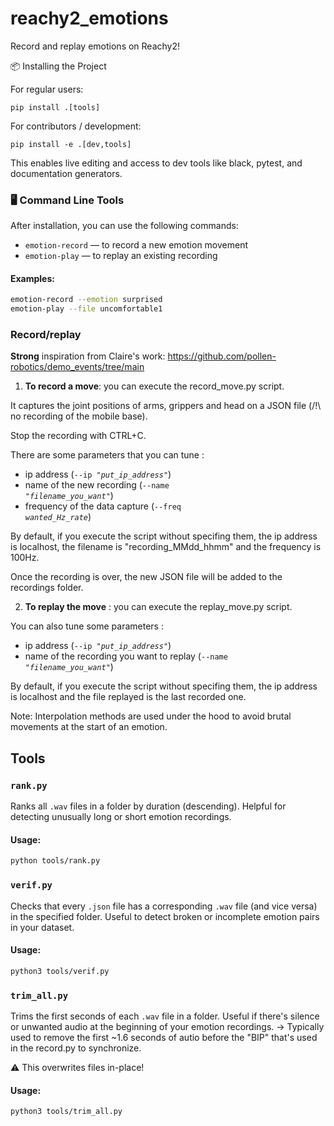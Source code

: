 # reachy2_emotions
Record and replay emotions on Reachy2!

📦 Installing the Project

For regular users:
```
pip install .[tools]
```

For contributors / development:
```
pip install -e .[dev,tools]
```
This enables live editing and access to dev tools like black, pytest, and documentation generators.



### 🖥 Command Line Tools

After installation, you can use the following commands:

- `emotion-record` — to record a new emotion movement
- `emotion-play` — to replay an existing recording

#### Examples:

```bash
emotion-record --emotion surprised
emotion-play --file uncomfortable1
```

### Record/replay

**Strong** inspiration from Claire's work:
https://github.com/pollen-robotics/demo_events/tree/main



1. **To record a move**: you can execute the record_move.py script. 

It captures the joint positions of arms, grippers and head on a JSON file (/!\ no recording of the mobile base).

Stop the recording with CTRL+C.

There are some parameters that you can tune : 
- ip address (<code>--ip *"put_ip_address"*</code>)
- name of the new recording (<code>--name *"filename_you_want"*</code>)
- frequency of the data capture (<code>--freq *wanted_Hz_rate*</code>)

By default, if you execute the script without specifing them, the ip address is localhost, the filename is "recording_MMdd_hhmm" and the frequency is 100Hz. 

Once the recording is over, the new JSON file will be added to the recordings folder.


2. **To replay the move** : you can execute the replay_move.py script.

You can also tune some parameters : 
- ip address (<code>--ip *"put_ip_address"*</code>) 
- name of the recording you want to replay (<code>--name *"filename_you_want"*</code>)

By default, if you execute the script without specifing them, the ip address is localhost and the file replayed is the last recorded one. 

Note: Interpolation methods are used under the hood to avoid brutal movements at the start of an emotion.


## Tools
### `rank.py`

Ranks all `.wav` files in a folder by duration (descending). Helpful for detecting unusually long or short emotion recordings.

#### Usage:

```bash
python tools/rank.py
```

### `verif.py`

Checks that every `.json` file has a corresponding `.wav` file (and vice versa) in the specified folder. Useful to detect broken or incomplete emotion pairs in your dataset.

#### Usage:

```bash
python3 tools/verif.py
```

### `trim_all.py`

Trims the first seconds of each `.wav` file in a folder. Useful if there's silence or unwanted audio at the beginning of your emotion recordings.
-> Typically used to remove the first ~1.6 seconds of autio before the "BIP" that's used in the record.py to synchronize.

⚠️ This overwrites files in-place!

#### Usage:

```bash
python3 tools/trim_all.py
```
